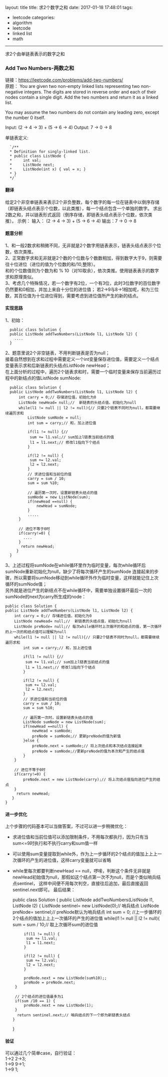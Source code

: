 layout: title
title: 求2个数字之和
date: 2017-01-18 17:48:01
tags:
- leetcode
categories:
- algorithm
- leetcode
- linked list
- math
---

求2个由单链表表示的数字之和
<!-- more -->

### Add Two Numbers-两数之和
链接：https://leetcode.com/problems/add-two-numbers/   
原题：
You are given two non-empty linked lists representing two non-negative integers.
The digits are stored in reverse order and each of their nodes contain a single digit.
Add the two numbers and return it as a linked list.

You may assume the two numbers do not contain any leading zero, except the number 0 itself.

Input: (2 -> 4 -> 3) + (5 -> 6 -> 4)
Output: 7 -> 0 -> 8

单链表定义:

      `/**
      * Definition for singly-linked list.
      * public class ListNode {
      *     int val;
      *     ListNode next;
      *     ListNode(int x) { val = x; }
      * }
      */`
#### 翻译
给定2个非空单链表来表示2个非负整数，每个数字的每一位在链表中以倒序存储（即链表头结点表示个位数，以此类推），每一个结点包含一个单独的数字。
求出2数之和，并以链表形式返回（倒序存储，即链表头结点表示个位数，依次类推）。
示例：
输入： (2 -> 4 -> 3) + (5 -> 6 -> 4)
输出：7 -> 0 -> 8

#### 题意分析
1、和一般2数求和稍微不同，无非就是2个数字用链表表示，链表头结点表示个位数，依次类推。    
2、正常数字求和无非就是2个数的个位数与个数数相加，得到数字大于9，则需要往十位进位（进位的值为个位数的和/10,整除）。       
和的个位数值则为个数为和 % 10（对10取余），依次类推。使用链表表示的数字求和原理类似。    
3、考虑几个特殊情况，若一个数字有2位，一个有3位，此时3位数字的百位数字仍然要和0相加，并加上来自十分位的进位值；
若2->9与8->1相加呢，和为三位数，其百位值为十位进位得到，需要考虑到进位值所产生的新的结点。

#### 实现思路
  1、初始：

      public class Solution {
      public ListNode addTwoNumbers(ListNode l1, ListNode l2) {
        ....
      }
  2、题意里说2个非空链表，不用判断链表是否为null；   
    接着自然想到在求和过程中需要定义一个int变量保存进位值，需要定义一个结点变量表示求和后新链表的头结点ListNode newHead；    
    在上面分析的过程中，遍历2个链表求和时，需要一个临时变量来保存当前遍历过程中的新结点的值ListNode sumNode:

      public class Solution {
      public ListNode addTwoNumbers(ListNode l1, ListNode l2) {
          int carry = 0;// 存储进位值，初始化为0
          ListNode newHead= null;//  新链表的头结点值，初始化为null
          while(l1 != null || l2 != null){// 只要2个链表不同时为null，都需要继续遍历求和
              ListNode sumNode = null;
              int sum = carry;// 和，加上进位值

              if(l1 != null) {//
               sum += l1.val;// sum加上l链表当前结点的值
               l1 = l1.next;// 修改l1指向下个结点
              }

              if(l2 != null) {
               sum += l2.val;
               l2 = l2.next;
              }
              // 求进位值和当前位的值
              carry = sum / 10;
              sum = sum %10;

              // 遍历第一次时，设置新链表头结点的值
              sumNode = new ListNode(sum);
              if(newHead ==null) {
                  newHead = sumNode;
              }
              .....
          }

          // 进位不等于0时
          if(carry!=0) {
            ....
          }
           return newHead;
         }
      }
  3、上述过程将sumNode在while循环里作为临时变量，每次while循环后sumNode重新初始化为null，缺少了将每次循环产生的sumNode
  连接起来的步骤，所以需要将sumNode移动到while循环外作为临时变量，这样就能记住上次循环的sumNode值；    
  另外就是进位产生的新结点不在while循环中，需要单独设置循环最后一次的sumNode的next为carry所生成的node：

    public class Solution {
    public ListNode addTwoNumbers(ListNode l1, ListNode l2) {
        int carry = 0;// 存储进位值，初始化为0
        ListNode newHead= null;//  新链表的头结点值，初始化为null
        ListNode preNode= null;// 每次while循环时上次循环的和结点的值，第一次循环的上一次的和结点值可以理解为null
        while(l1 != null || l2 != null){// 只要2个链表不同时为null，都需要继续遍历求和
            int sum = carry;// 和，加上进位值

            if(l1 != null) {//
             sum += l1.val;// sum加上l链表当前结点的值
             l1 = l1.next;// 修改l1指向下个结点
            }

            if(l2 != null) {
             sum += l2.val;
             l2 = l2.next;
            }
            // 求进位值和当前位的值
            carry = sum / 10;
            sum = sum %10;

            // 遍历第一次时，设置新链表头结点的值
            ListNode sumNode = new ListNode(sum);
            if(newHead ==null) {
                newHead = sumNode;
                preNode = sumNode;// 更新preNode的值为新值
            }else {
                preNode.next = sumNode;// 将上次结点和本次结点连接起来
                preNode = sumNode;//更新preNode的值为本次和产生的结点值
            }
        }

        // 进位不等于0时
        if(carry!=0) {
            preNode.next = new ListNode(carry);// 将上次结点值指向进位产生的结点
        }
         return newHead;
       }
    }

#### 进一步优化
上个步骤的代码基本可以当做答案，不过可以进一步稍微优化：
  - 求进位值和当前位值可以添加限制条件，不用每次都执行，因为只有当sum<=9时执行和不执行carry和sum值一样
  - 可以使用sum变量提取到while外，作为上一步循环的2个结点的值加上上上一次循环的产生的进位值，这样carry变量就可以省略
  - while里每次都要判断newHead == null，啰嗦，判断这个条件无非就是newHead初始值为null，那假如这个结点第一次不为null，而是个类似哨兵结点sentinel，
  这样中间便不用每次判空，直接往后追加，最后直接返回sentinel.next即可。
 最后结果：


     public class Solution {
       public ListNode addTwoNumbers(ListNode l1, ListNode l2) {
         ListNode sentinel= new ListNode(0);// 哨兵结点
         ListNode preNode= sentinel;// preNode默认为哨兵结点
         int sum = 0; //上一步循环的2个结点的值加上上上一次循环的产生的进位值
         while(l1 != null || l2 != null){
             sum = sum / 10;// 取上次循环sum的进位值

             if(l1 != null) {
              sum += l1.val;
              l1 = l1.next;
             }

             if(l2 != null) {
              sum += l2.val;
              l2 = l2.next;
             }

             preNode.next = new ListNode(sum%10);;
             preNode = preNode.next;
         }

         // 2个结点的进位值最多为1
         if(sum /10 == 1) {
             preNode.next = new ListNode(1);
         }
          return sentinel.next;// 哨兵结点的下一个即为新链表头结点
        }
     }
#### 验证
可以通过几个简单case，自行验证：    
1->2 2->3;    
1->9 9->1;    
1->9 1;   
